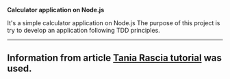 **Calculator application on Node.js**

It's a simple calculator application on Node.js
The purpose of this project is try to develop an application following TDD principles.

---------------------
Information from article [Tania Rascia tutorial](https://www.taniarascia.com/unit-testing-in-javascript/) was used.
---------------------




